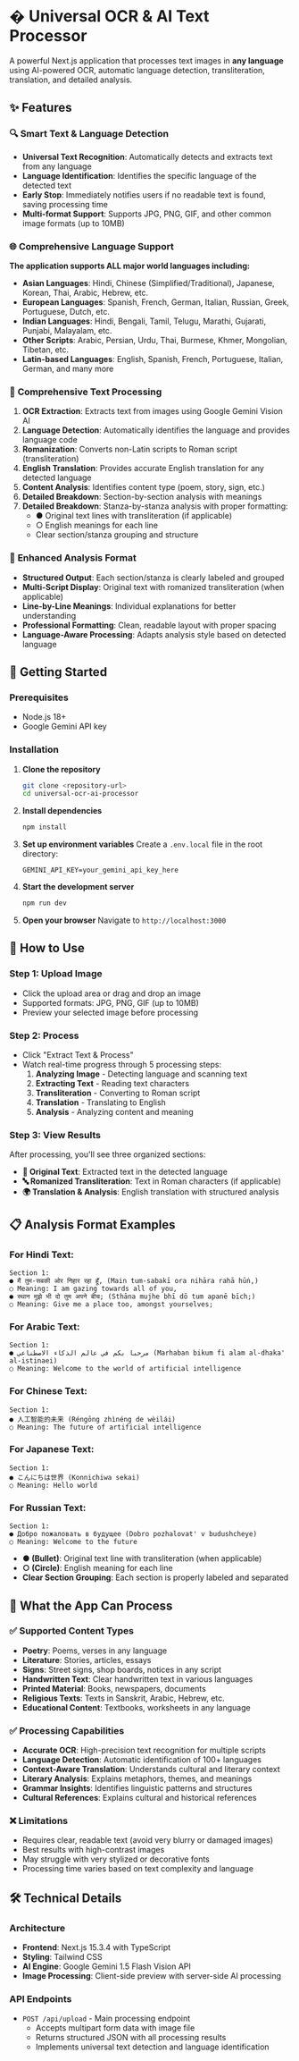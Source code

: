 # � Universal OCR & AI Text Processor

A powerful Next.js application that processes text images in **any language** using AI-powered OCR, automatic language detection, transliteration, translation, and detailed analysis.

## ✨ Features

### 🔍 **Smart Text & Language Detection**
- **Universal Text Recognition**: Automatically detects and extracts text from any language
- **Language Identification**: Identifies the specific language of the detected text
- **Early Stop**: Immediately notifies users if no readable text is found, saving processing time
- **Multi-format Support**: Supports JPG, PNG, GIF, and other common image formats (up to 10MB)

### 🌐 **Comprehensive Language Support**
**The application supports ALL major world languages including:**
- **Asian Languages**: Hindi, Chinese (Simplified/Traditional), Japanese, Korean, Thai, Arabic, Hebrew, etc.
- **European Languages**: Spanish, French, German, Italian, Russian, Greek, Portuguese, Dutch, etc.
- **Indian Languages**: Hindi, Bengali, Tamil, Telugu, Marathi, Gujarati, Punjabi, Malayalam, etc.  
- **Other Scripts**: Arabic, Persian, Urdu, Thai, Burmese, Khmer, Mongolian, Tibetan, etc.
- **Latin-based Languages**: English, Spanish, French, Portuguese, Italian, German, and many more

### 📝 **Comprehensive Text Processing**
1. **OCR Extraction**: Extracts text from images using Google Gemini Vision AI
2. **Language Detection**: Automatically identifies the language and provides language code
3. **Romanization**: Converts non-Latin scripts to Roman script (transliteration)
4. **English Translation**: Provides accurate English translation for any detected language
5. **Content Analysis**: Identifies content type (poem, story, sign, etc.)
6. **Detailed Breakdown**: Section-by-section analysis with meanings
5. **Detailed Breakdown**: Stanza-by-stanza analysis with proper formatting:
   - ● Original text lines with transliteration (if applicable)
   - ○ English meanings for each line
   - Clear section/stanza grouping and structure

### 🎯 **Enhanced Analysis Format**
- **Structured Output**: Each section/stanza is clearly labeled and grouped
- **Multi-Script Display**: Original text with romanized transliteration (when applicable)
- **Line-by-Line Meanings**: Individual explanations for better understanding
- **Professional Formatting**: Clean, readable layout with proper spacing
- **Language-Aware Processing**: Adapts analysis style based on detected language

## 🚀 Getting Started

### Prerequisites
- Node.js 18+ 
- Google Gemini API key

### Installation

1. **Clone the repository**
   ```bash
   git clone <repository-url>
   cd universal-ocr-ai-processor
   ```

2. **Install dependencies**
   ```bash
   npm install
   ```

3. **Set up environment variables**
   Create a `.env.local` file in the root directory:
   ```env
   GEMINI_API_KEY=your_gemini_api_key_here
   ```

4. **Start the development server**
   ```bash
   npm run dev
   ```

5. **Open your browser**
   Navigate to `http://localhost:3000`

## 🎯 How to Use

### Step 1: Upload Image
- Click the upload area or drag and drop an image
- Supported formats: JPG, PNG, GIF (up to 10MB)
- Preview your selected image before processing

### Step 2: Process
- Click "Extract Text & Process"
- Watch real-time progress through 5 processing steps:
  1. **Analyzing Image** - Detecting language and scanning text
  2. **Extracting Text** - Reading text characters  
  3. **Transliteration** - Converting to Roman script
  4. **Translation** - Translating to English
  5. **Analysis** - Analyzing content and meaning

### Step 3: View Results
After processing, you'll see three organized sections:
- **📜 Original Text**: Extracted text in the detected language
- **🔤 Romanized Transliteration**: Text in Roman characters (if applicable)
- **🌍 Translation & Analysis**: English translation with structured analysis

## 📋 Analysis Format Examples

### For Hindi Text:
```
Section 1:
● मैं तुम-सबकी ओर निहार रहा हूँ, (Main tum-sabakī ora nihāra rahā hūṅ,)
○ Meaning: I am gazing towards all of you,
● स्थान मुझे भी दो तुम अपने बीच; (Sthāna mujhe bhī dō tum apanē bīch;)
○ Meaning: Give me a place too, amongst yourselves;
```

### For Arabic Text:
```
Section 1:
● مرحبا بكم في عالم الذكاء الاصطناعي (Marhaban bikum fi alam al-dhaka' al-istinaei)
○ Meaning: Welcome to the world of artificial intelligence
```

### For Chinese Text:
```
Section 1:
● 人工智能的未来 (Réngōng zhìnéng de wèilái)
○ Meaning: The future of artificial intelligence
```

### For Japanese Text:
```
Section 1:
● こんにちは世界 (Konnichiwa sekai)
○ Meaning: Hello world
```

### For Russian Text:
```
Section 1:
● Добро пожаловать в будущее (Dobro pozhalovat' v budushcheye)
○ Meaning: Welcome to the future
```

- **● (Bullet)**: Original text line with transliteration (when applicable)
- **○ (Circle)**: English meaning for each line
- **Clear Section Grouping**: Each section is properly labeled and separated

## 🔧 What the App Can Process

### ✅ **Supported Content Types**
- **Poetry**: Poems, verses in any language
- **Literature**: Stories, articles, essays
- **Signs**: Street signs, shop boards, notices in any script
- **Handwritten Text**: Clear handwritten text in various languages
- **Printed Material**: Books, newspapers, documents
- **Religious Texts**: Texts in Sanskrit, Arabic, Hebrew, etc.
- **Educational Content**: Textbooks, worksheets in any language

### ✅ **Processing Capabilities**
- **Accurate OCR**: High-precision text recognition for multiple scripts
- **Language Detection**: Automatic identification of 100+ languages
- **Context-Aware Translation**: Understands cultural and literary context
- **Literary Analysis**: Explains metaphors, themes, and meanings
- **Grammar Insights**: Identifies linguistic patterns and structures
- **Cultural References**: Explains cultural and historical references

### ❌ **Limitations**
- Requires clear, readable text (avoid very blurry or damaged images)
- Best results with high-contrast images
- May struggle with very stylized or decorative fonts
- Processing time varies based on text complexity and language

## 🛠️ Technical Details

### Architecture
- **Frontend**: Next.js 15.3.4 with TypeScript
- **Styling**: Tailwind CSS
- **AI Engine**: Google Gemini 1.5 Flash Vision API
- **Image Processing**: Client-side preview with server-side AI processing

### API Endpoints
- `POST /api/upload` - Main processing endpoint
  - Accepts multipart form data with image file
  - Returns structured JSON with all processing results
  - Implements universal text detection and language identification
